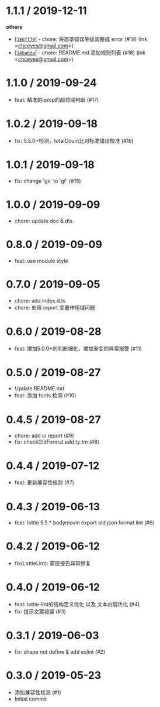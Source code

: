 
1.1.1 / 2019-12-11
==================

**others**
  * [[`386ff79`](http://github.com/Lottie-Lint/lottie-lint/commit/386ff79457baca9ebf5d8cc818d43fc85795d045)] - chore: 将遮罩错误等级调整成 error (#19) (Ink <<chceyes@gmail.com>>)
  * [[`14ba6da`](http://github.com/Lottie-Lint/lottie-lint/commit/14ba6dab6168523f01012613140d8fba29e1df13)] - chore: README.md 添加规则列表 (#18) (Ink <<chceyes@gmail.com>>)

1.1.0 / 2019-09-24
==================

  * feat: 精准的ip/op的超领域判断 (#17)

1.0.2 / 2019-09-18
==================

  * fix: 5.5.0+检测，totalCount比对标准错误校准 (#16)

1.0.1 / 2019-09-18
==================

  * fix: change 'gs' to 'gf' (#15)

1.0.0 / 2019-09-09
==================

  * chore: update doc & dts

0.8.0 / 2019-09-09
==================

  * feat: use module style

0.7.0 / 2019-09-05
==================

  * chore: add index.d.ts
  * chore: 处理 report 变量作用域问题

0.6.0 / 2019-08-28
==================

  * feat: 增加5.0.0+的判断细化，增加渐变的异常报警 (#11)

0.5.0 / 2019-08-27
==================

  * Update README.md
  * feat: 添加 fonts 检测 (#10)

0.4.5 / 2019-08-27
==================

  * chore: add ci report (#9)
  * fix: checkOldFormat add ty:tm (#8)

0.4.4 / 2019-07-12
==================

  * feat: 更新兼容性规则 (#7)

0.4.3 / 2019-06-13
==================

  * feat: lottie 5.5.* bodymovin export old json format lint (#6)

0.4.2 / 2019-06-12
==================

  * fix(LottieLint): 蒙层报告异常修复

0.4.0 / 2019-06-12
==================

  * feat: lottie-lint的结构定义优化 以及 文本内容优化 (#4)
  * fix: 提示文案错误 (#3)

0.3.1 / 2019-06-03
==================

  * fix: shape not define & add eslint (#2)

0.3.0 / 2019-05-23
==================

  * 添加兼容性检测 (#1)
  * Initial commit
